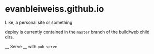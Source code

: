 evanbleiweiss.github.io
=======================

Like, a personal site or something


deploy is currently contained in the `master` branch of the build/web child dirs.

__ Serve __ with `pub serve`
